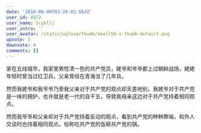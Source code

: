 ```yaml
---
date: '2018-08-08T03:28:03.563Z'
user_id: 4972
user_name: Scybllj
user_intro: ''
user_avatar: /static/upload/thumb/small50-u-thumb-default.png
upvote: 5
downvote: 0
comments: []
---
```


家在五线城市，我家里男性清一色的共产党员，姥爷和爷爷都上过朝鲜战场，姥姥年轻时曾当过红卫兵，父亲曾经在青海当了几年兵。

然而我姥爷和我爷爷乃至我父亲对于共产党的观点却天差地别，我姥爷对于共产党是一味的拥护，也许就是老一代的自干五，导致我母亲这边对于共产党持着相同观点。

然而我爷爷和父亲却对于共产党持着反动的观点，看到共产党的种种弊端，和外人交谈时也持着相同观点。俗称吃共产党的饭砸共产党的锅。
